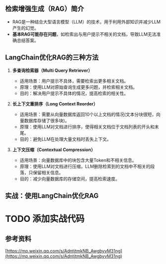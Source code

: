 ## 检索增强生成（RAG）简介
- RAG是一种结合大型语言模型（LLM）的技术，用于利用外部知识并减少LLM产生的幻觉。
- **基本RAG可能存在问题**，如检索出与用户提示不相关的文档，导致LLM无法准确总结答案。

## LangChain优化RAG的三种方法
1. **多查询检索器（Multi Query Retriever）**
   - 适用场景：用户提示不具体，需要检索出更多相关文档。
   - 原理：使用LLM对原始查询生成更多问题，并检索相关文档。
   - 目的：解决用户提示不具体的情况，提高检索的相关性。

2. **长上下文重排序（Long Context Reorder）**
   - 适用场景：需要从向量数据库返回10个以上文档的情况(文本分块很短，向量数据库存储了很多块)。
   - 原理：使用LLM对文档进行排序，使得相关文档位于文档列表的开头和末尾。
   - 目的：避免LLM在处理大量文档时丢失上下文。

3. **上下文压缩（Contextual Compression）**
   - 适用场景：向量数据库中的块包含大量Token和不相关信息。
   - 原理：使用LLM对文档进行压缩，LLM删除检索到的文档中不相关的段落，只保留相关信息。
   - 目的：减少向量数据库的存储空间，提高检索速度。


## 实战：使用LangChain优化RAG
# TODO 添加实战代码
 
## 参考资料 
[https://mp.weixin.qq.com/s/AdntjtmkNB_AwgbyvM31ng](https://mp.weixin.qq.com/s/AdntjtmkNB_AwgbyvM31ng)